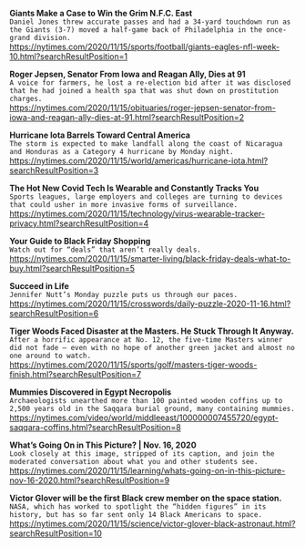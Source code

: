 **Giants Make a Case to Win the Grim N.F.C. East**\
`Daniel Jones threw accurate passes and had a 34-yard touchdown run as the Giants (3-7) moved a half-game back of Philadelphia in the once-grand division.`\
https://nytimes.com/2020/11/15/sports/football/giants-eagles-nfl-week-10.html?searchResultPosition=1

**Roger Jepsen, Senator From Iowa and Reagan Ally, Dies at 91**\
`A voice for farmers, he lost a re-election bid after it was disclosed that he had joined a health spa that was shut down on prostitution charges.`\
https://nytimes.com/2020/11/15/obituaries/roger-jepsen-senator-from-iowa-and-reagan-ally-dies-at-91.html?searchResultPosition=2

**Hurricane Iota Barrels Toward Central America**\
`The storm is expected to make landfall along the coast of Nicaragua and Honduras as a Category 4 hurricane by Monday night.`\
https://nytimes.com/2020/11/15/world/americas/hurricane-iota.html?searchResultPosition=3

**The Hot New Covid Tech Is Wearable and Constantly Tracks You**\
`Sports leagues, large employers and colleges are turning to devices that could usher in more invasive forms of surveillance.`\
https://nytimes.com/2020/11/15/technology/virus-wearable-tracker-privacy.html?searchResultPosition=4

**Your Guide to Black Friday Shopping**\
`Watch out for “deals” that aren’t really deals.`\
https://nytimes.com/2020/11/15/smarter-living/black-friday-deals-what-to-buy.html?searchResultPosition=5

**Succeed in Life**\
`Jennifer Nutt’s Monday puzzle puts us through our paces.`\
https://nytimes.com/2020/11/15/crosswords/daily-puzzle-2020-11-16.html?searchResultPosition=6

**Tiger Woods Faced Disaster at the Masters. He Stuck Through It Anyway.**\
`After a horrific appearance at No. 12, the five-time Masters winner did not fade — even with no hope of another green jacket and almost no one around to watch.`\
https://nytimes.com/2020/11/15/sports/golf/masters-tiger-woods-finish.html?searchResultPosition=7

**Mummies Discovered in Egypt Necropolis**\
`Archaeologists unearthed more than 100 painted wooden coffins up to 2,500 years old in the Saqqara burial ground, many containing mummies.`\
https://nytimes.com/video/world/middleeast/100000007455720/egypt-saqqara-coffins.html?searchResultPosition=8

**What’s Going On in This Picture? | Nov. 16, 2020**\
`Look closely at this image, stripped of its caption, and join the moderated conversation about what you and other students see.`\
https://nytimes.com/2020/11/15/learning/whats-going-on-in-this-picture-nov-16-2020.html?searchResultPosition=9

**Victor Glover will be the first Black crew member on the space station.**\
`NASA, which has worked to spotlight the “hidden figures” in its history, but has so far sent only 14 Black Americans to space.`\
https://nytimes.com/2020/11/15/science/victor-glover-black-astronaut.html?searchResultPosition=10

